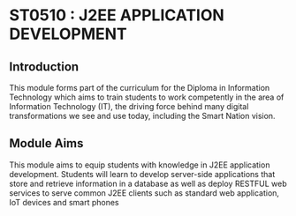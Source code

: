 # ST0510 : J2EE APPLICATION DEVELOPMENT

## Introduction

This module forms part of the curriculum for the Diploma in Information Technology which aims to
train students to work competently in the area of Information Technology (IT), the driving force behind
many digital transformations we see and use today, including the Smart Nation vision. 

## Module Aims

This module aims to equip students with knowledge in J2EE application development. Students will
learn to develop server-side applications that store and retrieve information in a database as well as
deploy RESTFUL web services to serve common J2EE clients such as standard web application, IoT
devices and smart phones

